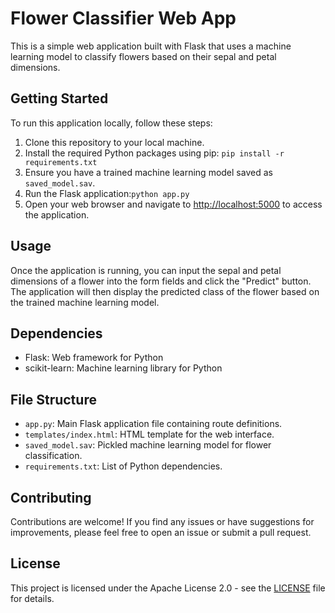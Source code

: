 # Flower Classifier Web App

This is a simple web application built with Flask that uses a machine learning model to classify flowers based on their sepal and petal dimensions.

## Getting Started

To run this application locally, follow these steps:

1. Clone this repository to your local machine.
2. Install the required Python packages using pip:
    `pip install -r requirements.txt`
3. Ensure you have a trained machine learning model saved as `saved_model.sav`.
4. Run the Flask application:`python app.py`
5. Open your web browser and navigate to [http://localhost:5000](http://localhost:5000) to access the application.

## Usage

Once the application is running, you can input the sepal and petal dimensions of a flower into the form fields and click the "Predict" button. The application will then display the predicted class of the flower based on the trained machine learning model.

## Dependencies

- Flask: Web framework for Python
- scikit-learn: Machine learning library for Python

## File Structure

- `app.py`: Main Flask application file containing route definitions.
- `templates/index.html`: HTML template for the web interface.
- `saved_model.sav`: Pickled machine learning model for flower classification.
- `requirements.txt`: List of Python dependencies.

## Contributing

Contributions are welcome! If you find any issues or have suggestions for improvements, please feel free to open an issue or submit a pull request.

## License

This project is licensed under the Apache License 2.0 - see the [LICENSE](LICENSE) file for details.
       

